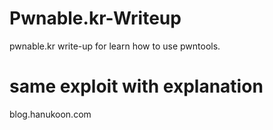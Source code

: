 # Pwnable.kr-Writeup
pwnable.kr write-up for learn how to use pwntools.

# same exploit with explanation 
blog.hanukoon.com
